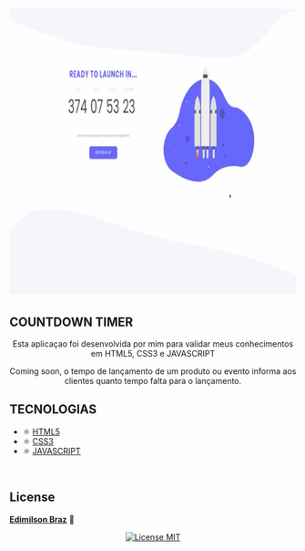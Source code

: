 <h1 align="center">
  <p>
      <a target="_blank" rel="noopener noreferrer" href="">
        <img src="./assets/countdown.gif" alt="CountDown" height="500px" style="max-width:100%;">
      </a>
  </P>

  <h2>COUNTDOWN TIMER</h2> 
  <p align="center">Esta aplicaçao foi desenvolvida por mim para validar meus conhecimentos em HTML5, CSS3 e JAVASCRIPT</p>
  <p align="center">Coming soon, o tempo de lançamento de um produto ou evento informa aos clientes quanto tempo falta para o lançamento.</p>
  
</h1>

## TECNOLOGIAS
- ⚛️ [HTML5](https://developer.mozilla.org/pt-BR/docs/Web/HTML)
- ⚛️ [CSS3](https://developer.mozilla.org/pt-BR/docs/Web/CSS)
- ⚛️ [JAVASCRIPT](https://developer.mozilla.org/pt-BR/docs/Web/JAVASCRIPT)

<br>

## License
[**Edimilson Braz**](https://www.linkedin.com/in/edimilsonbraz/) 💜
<p align="center">
  <a href="https://opensource.org/licenses/MIT">
    <img src="https://img.shields.io/badge/License-MIT-blue.svg" alt="License MIT">
  </a>
</p>
